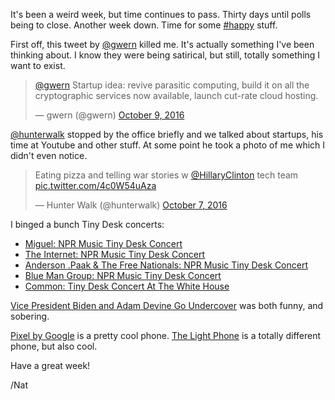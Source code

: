 It's been a weird week, but time continues to pass. Thirty days until polls being to close. Another week down. Time for some [#happy](/tag/happy) stuff.

First off, this tweet by [@gwern](https://twitter.com/gwern) killed me. It's actually something I've been thinking about. I know they were being satirical, but still, totally something I want to exist.

> [@gwern](https://twitter.com/gwern) Startup idea: revive parasitic computing, build it on all the cryptographic services now available, launch cut-rate cloud hosting.
> 
> — gwern (@gwern) [October 9, 2016](https://twitter.com/gwern/status/784913539983081472)

[@hunterwalk](https://twitter.com/hunterwalk) stopped by the office briefly and we talked about startups, his time at Youtube and other stuff. At some point he took a photo of me which I didn't even notice.

> Eating pizza and telling war stories w [@HillaryClinton](https://twitter.com/HillaryClinton) tech team [pic.twitter.com/4c0W54uAza](https://t.co/4c0W54uAza)
> 
> — Hunter Walk (@hunterwalk) [October 7, 2016](https://twitter.com/hunterwalk/status/784525064846835713)

I binged a bunch Tiny Desk concerts:

*   [Miguel: NPR Music Tiny Desk Concert](https://www.youtube.com/watch?v=n7w0-KgZMdY&feature=youtu.be)
*   [The Internet: NPR Music Tiny Desk Concert](https://www.youtube.com/watch?v=F6j49uzPugA&feature=youtu.be)
*   [Anderson .Paak & The Free Nationals: NPR Music Tiny Desk Concert](https://www.youtube.com/watch?v=ferZnZ0_rSM&feature=youtu.be)
*   [Blue Man Group: NPR Music Tiny Desk Concert](https://www.youtube.com/watch?v=qTJfITfbYNA&feature=youtu.be)
*   [Common: Tiny Desk Concert At The White House](http://www.npr.org/2016/10/03/496433228/common-tiny-desk-concert-at-the-white-house)

[Vice President Biden and Adam Devine Go Undercover](https://www.youtube.com/watch?v=Ta4TnWVEqic&feature=youtu.be) was both funny, and sobering.

[Pixel by Google](https://madeby.google.com/phone/specs/) is a pretty cool phone. [The Light Phone](http://www.thelightphone.com/#getthelightphone) is a totally different phone, but also cool.

Have a great week!

/Nat
